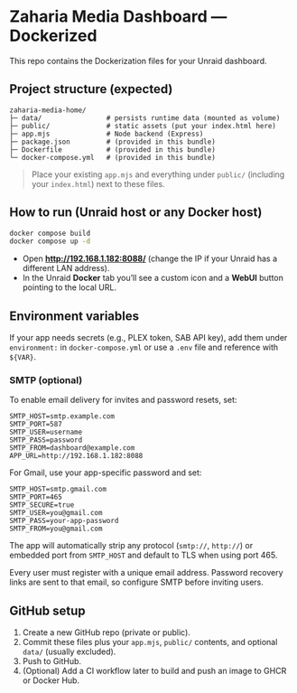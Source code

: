 # Zaharia Media Dashboard — Dockerized

This repo contains the Dockerization files for your Unraid dashboard.

## Project structure (expected)
```
zaharia-media-home/
├─ data/                # persists runtime data (mounted as volume)
├─ public/              # static assets (put your index.html here)
├─ app.mjs              # Node backend (Express)
├─ package.json         # (provided in this bundle)
├─ Dockerfile           # (provided in this bundle)
└─ docker-compose.yml   # (provided in this bundle)
```

> Place your existing `app.mjs` and everything under `public/` (including your `index.html`) next to these files.

## How to run (Unraid host or any Docker host)
```bash
docker compose build
docker compose up -d
```

- Open **http://192.168.1.182:8088/** (change the IP if your Unraid has a different LAN address).
- In the Unraid **Docker** tab you’ll see a custom icon and a **WebUI** button pointing to the local URL.

## Environment variables
If your app needs secrets (e.g., PLEX token, SAB API key), add them under `environment:` in `docker-compose.yml` or use a `.env` file and reference with `${VAR}`.

### SMTP (optional)
To enable email delivery for invites and password resets, set:

```
SMTP_HOST=smtp.example.com
SMTP_PORT=587
SMTP_USER=username
SMTP_PASS=password
SMTP_FROM=dashboard@example.com
APP_URL=http://192.168.1.182:8088
```

For Gmail, use your app-specific password and set:

```
SMTP_HOST=smtp.gmail.com
SMTP_PORT=465
SMTP_SECURE=true
SMTP_USER=you@gmail.com
SMTP_PASS=your-app-password
SMTP_FROM=you@gmail.com
```

The app will automatically strip any protocol (`smtp://`, `http://`) or embedded port from `SMTP_HOST` and default to TLS when using port 465.

Every user must register with a unique email address. Password recovery links are sent to that email, so configure SMTP before inviting users.

## GitHub setup
1. Create a new GitHub repo (private or public).
2. Commit these files plus your `app.mjs`, `public/` contents, and optional `data/` (usually excluded).
3. Push to GitHub.
4. (Optional) Add a CI workflow later to build and push an image to GHCR or Docker Hub.
```

